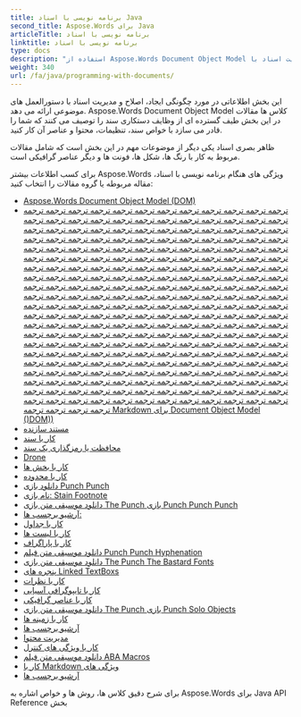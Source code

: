 ```yaml
---
title: برنامه نویسی با اسناد Java
second_title: Aspose.Words برای Java
articleTitle: برنامه نویسی با اسناد
linktitle: برنامه نویسی با اسناد
type: docs
description: "استفاده از Aspose.Words Document Object Model کلاس ها برای ایجاد، اصلاح و مدیریت اسناد با Java... کار با خواص سند، تنظیمات و محتوا، و همچنین با ظاهر سند از طریق مدیریت رنگ ها، شکل ها، فونت ها و گرافیک های دیگر."
weight: 340
url: /fa/java/programming-with-documents/
---
```


این بخش اطلاعاتی در مورد چگونگی ایجاد، اصلاح و مدیریت اسناد با دستورالعمل های موضوعی ارائه می دهد. Aspose.Words Document Object Model کلاس ها مقالات در این بخش طیف گسترده ای از وظایف دستکاری سند را توصیف می کنند که شما را قادر می سازد با خواص سند، تنظیمات، محتوا و عناصر آن کار کنید.

ظاهر بصری اسناد یکی دیگر از موضوعات مهم در این بخش است که شامل مقالات مربوط به کار با رنگ ها، شکل ها، فونت ها و دیگر عناصر گرافیکی است.

برای کسب اطلاعات بیشتر Aspose.Words ویژگی های هنگام برنامه نویسی با اسناد، مقاله مربوطه یا گروه مقالات را انتخاب کنید:

- [Aspose.Words Document Object Model (DOM)](/words/fa/java/aspose-words-document-object-model/)
- [ترجمه ترجمه ترجمه ترجمه ترجمه ترجمه ترجمه ترجمه ترجمه ترجمه ترجمه ترجمه ترجمه ترجمه ترجمه ترجمه ترجمه ترجمه ترجمه ترجمه ترجمه ترجمه ترجمه ترجمه ترجمه ترجمه ترجمه ترجمه ترجمه ترجمه ترجمه ترجمه ترجمه ترجمه ترجمه ترجمه ترجمه ترجمه ترجمه ترجمه ترجمه ترجمه ترجمه ترجمه ترجمه ترجمه ترجمه ترجمه ترجمه ترجمه ترجمه ترجمه ترجمه ترجمه ترجمه ترجمه ترجمه ترجمه ترجمه ترجمه ترجمه ترجمه ترجمه ترجمه ترجمه ترجمه ترجمه ترجمه ترجمه ترجمه ترجمه ترجمه ترجمه ترجمه ترجمه ترجمه ترجمه ترجمه ترجمه ترجمه ترجمه ترجمه ترجمه ترجمه ترجمه ترجمه ترجمه ترجمه ترجمه ترجمه ترجمه ترجمه ترجمه ترجمه ترجمه ترجمه ترجمه ترجمه ترجمه ترجمه ترجمه ترجمه ترجمه ترجمه ترجمه ترجمه ترجمه ترجمه ترجمه ترجمه ترجمه ترجمه ترجمه ترجمه ترجمه ترجمه ترجمه ترجمه ترجمه ترجمه ترجمه ترجمه ترجمه ترجمه ترجمه ترجمه ترجمه ترجمه ترجمه ترجمه ترجمه ترجمه ترجمه ترجمه ترجمه ترجمه ترجمه ترجمه ترجمه ترجمه ترجمه ترجمه ترجمه ترجمه ترجمه ترجمه ترجمه ترجمه ترجمه ترجمه ترجمه ترجمه ترجمه ترجمه ترجمه ترجمه ترجمه ترجمه ترجمه ترجمه ترجمه ترجمه ترجمه ترجمه ترجمه ترجمه ترجمه ترجمه ترجمه ترجمه ترجمه ترجمه ترجمه ترجمه ترجمه ترجمه ترجمه ترجمه ترجمه ترجمه ترجمه ترجمه ترجمه ترجمه ترجمه ترجمه ترجمه ترجمه ترجمه ترجمه ترجمه ترجمه ترجمه ترجمه ترجمه ترجمه ترجمه ترجمه ترجمه ترجمه ترجمه ترجمه ترجمه ترجمه ترجمه ترجمه ترجمه ترجمه ترجمه ترجمه ترجمه ترجمه ترجمه ترجمه ترجمه ترجمه ترجمه ترجمه ترجمه ترجمه ترجمه ترجمه ترجمه ترجمه ترجمه ترجمه ترجمه ترجمه ترجمه ترجمه ترجمه ترجمه ترجمه ترجمه ترجمه ترجمه ترجمه ترجمه ترجمه ترجمه ترجمه ترجمه ترجمه ترجمه ترجمه ترجمه ترجمه ترجمه ترجمه ترجمه ترجمه ترجمه ترجمه ترجمه ترجمه ترجمه Markdown برای Document Object Model ()DOM))](/words/fa/java/translate-markdown-to-document-object-model/)
- [مستند سازنده](/words/fa/java/document-builder-overview/)
- [کار با سند](/words/fa/java/working-with-document/)
- [محافظت یا رمزگذاری یک سند](/words/fa/java/protect-or-encrypt-a-document/)
- [Drone](/words/java/working-with-styles/)
- [کار با بخش ها](/words/fa/java/working-with-sections/)
- [کار با محدوده](/words/fa/java/working-with-ranges/)
- [دانلود بازی Punch Punch](/words/fa/java/working-with-headers-and-footers/)
- [نام بازی: Stain Footnote](/words/fa/java/working-with-footnote-and-endnote/)
- [دانلود موسیقی متن بازی The Punch بازی Punch Punch Punch](/words/fa/java/working-with-table-of-contents/)
- [آرشیو برچسب ها:](/words/fa/java/working-with-bookmarks/)
- [کار با جداول](/words/fa/java/working-with-tables/)
- [کار با لیست ها](/words/fa/java/working-with-lists/)
- [کار با پاراگراف](/words/fa/java/working-with-paragraphs/)
- [دانلود موسیقی متن فیلم Punch Punch Hyphenation](/words/fa/java/working-with-hyphenation/)
- [دانلود موسیقی متن بازی The Punch The Bastard Fonts](/words/fa/java/working-with-fonts/)
- [پنجره های Linked TextBoxs](/words/fa/java/working-with-linked-textboxes/)
- [کار با نظرات](/words/fa/java/working-with-comments/)
- [کار با تایپوگرافی آسیایی](/words/fa/java/working-with-asian-typography/)
- [کار با عناصر گرافیکی](/words/java/working-with-graphic-elements/)
- [دانلود موسیقی متن بازی The Punch بازی Punch Solo Objects](/words/fa/java/working-with-ole-objects/)
- [کار با زمینه ها](/words/fa/java/working-with-fields/)
- [آرشیو برچسب ها](/words/fa/java/working-with-form-fields/)
- [مدیریت محتوا](/words/java/contents-management/)
- [کار با ویژگی های کنترل](/words/fa/java/working-with-control-characters/)
- [دانلود موسیقی متن فیلم ABA Macros](/words/fa/java/working-with-vba-macros/)
- [کار با Markdown ویژگی های](/words/fa/java/working-with-markdown-features/)
- [آرشیو برچسب ها](/words/fa/java/working-with-text-document/)

برای شرح دقیق کلاس ها، روش ها و خواص اشاره به Aspose.Words برای Java API Reference بخش